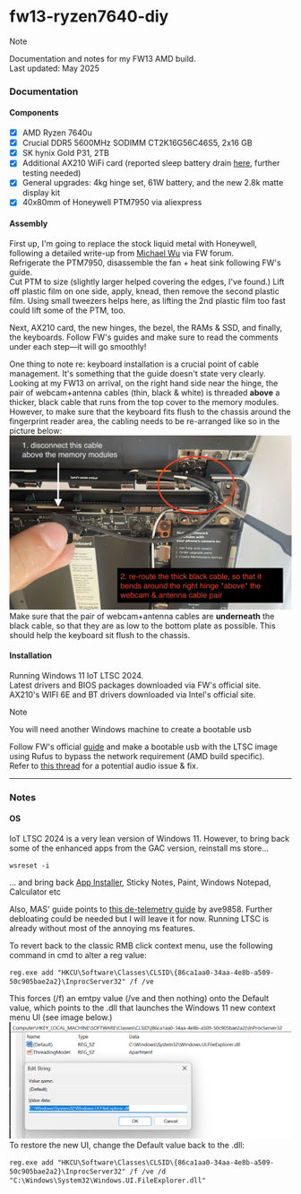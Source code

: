 # fw13-ryzen7640-diy
> [!NOTE]
> Documentation and notes for my FW13 AMD build.\
> Last updated: May 2025

### Documentation

#### Components
- [x] AMD Ryzen 7640u
- [x] Crucial DDR5 5600MHz SODIMM CT2K16G56C46S5, 2x16 GB
- [x] SK hynix Gold P31, 2TB
- [x] Additional AX210 WiFi card (reported sleep battery drain [here](https://community.frame.work/t/framework-13-amd-ryzen-ai-sleep-battery-drain-with-intel-ax210-wifi/68959), further testing needed)
- [x] General upgrades: 4kg hinge set, 61W battery, and the new 2.8k matte display kit
- [x] 40x80mm of Honeywell PTM7950 via aliexpress

#### Assembly
First up, I'm going to replace the stock liquid metal with Honeywell, following a detailed write-up from [Michael Wu](https://community.frame.work/t/honeywell-ptm7950-phase-change-thermal-pads-sheets-application-tips-and-results/20245) via FW forum.\
Refrigerate the PTM7950, disassemble the fan + heat sink following FW's guide.\
Cut PTM to size (slightly larger helped covering the edges, I've found.) Lift off plastic film on one side, apply, knead, then remove the second plastic film. Using small tweezers helps here, as lifting the 2nd plastic film too fast could lift some of the PTM, too.

Next, AX210 card, the new hinges, the bezel, the RAMs & SSD, and finally, the keyboards. Follow FW's guides and make sure to read the comments under each step—it will go smoothly!

One thing to note re: keyboard installation is a crucial point of cable management. It's something that the guide doesn't state very clearly.\
Looking at my FW13 on arrival, on the right hand side near the hinge, the pair of webcam+antenna cables (thin, black & white) is threaded **above** a thicker, black cable that runs from the top cover to the memory modules. However, to make sure that the keyboard fits flush to the chassis around the fingerprint reader area, the cabling needs to be re-arranged like so in the picture below:
![re-cabling](https://raw.githubusercontent.com/d-duan/fw13-ryzen7640-diy/refs/heads/main/reroute_cable.jpg)
Make sure that the pair of webcam+antenna cables are **underneath** the black cable, so that they are as low to the bottom plate as possible. This should help the keyboard sit flush to the chassis.

#### Installation
Running Windows 11 IoT LTSC 2024.\
Latest drivers and BIOS packages downloaded via FW's official site.\
AX210's WIFI 6E and BT drivers downloaded via Intel's official site.

> [!NOTE]
> You will need another Windows machine to create a bootable usb

Follow FW's official [guide](https://guides.frame.work/Guide/Windows+11+Installation+on+the+Framework+Laptop+13+(AMD+Ryzen%E2%84%A2+Series)/214) and make a bootable usb with the LTSC image using Rufus to bypass the network requirement (AMD build specific).\
Refer to [this thread](https://community.frame.work/t/solved-usb-audio-problems-with-framework-16/60636) for a potential audio issue & fix.



---

### Notes

#### OS 

IoT LTSC 2024 is a very lean version of Windows 11. However, to bring back some of the enhanced apps from the GAC version, reinstall ms store...
```
wsreset -i
```
... and bring back [App Installer](https://apps.microsoft.com/detail/9nblggh4nns1?hl=en-US&gl=AU), Sticky Notes, Paint, Windows Notepad, Calculator etc

Also, MAS' guide points to [this de-telemetry guide](https://gist.github.com/ave9858/a2153957afb053f7d0e7ffdd6c3dcb89) by ave9858. Further debloating could be needed but I will leave it for now. Running LTSC is already without most of the annoying ms features.


To revert back to the classic RMB click context menu, use the following command in cmd to alter a reg value:
```
reg.exe add "HKCU\Software\Classes\CLSID\{86ca1aa0-34aa-4e8b-a509-50c905bae2a2}\InprocServer32" /f /ve
```
This forces (/f) an emtpy value (/ve and then nothing) onto the Default value, which points to the .dll that launches the Windows 11 new context menu UI (see image below.)
![Reg location](https://raw.githubusercontent.com/d-duan/fw13-ryzen7640-diy/refs/heads/main/classic%20RMB%20menu.png)
To restore the new UI, change the Default value back to the .dll:
```
reg.exe add "HKCU\Software\Classes\CLSID\{86ca1aa0-34aa-4e8b-a509-50c905bae2a2}\InprocServer32" /f /ve /d "C:\Windows\System32\Windows.UI.FileExplorer.dll"
```
